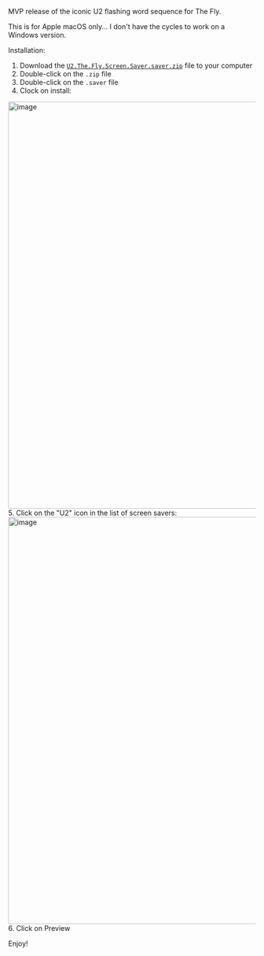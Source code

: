 MVP release of the iconic U2 flashing word sequence for The Fly. 

This is for Apple macOS only... I don't have the cycles to work on a Windows version.

Installation:

1. Download the [`U2.The.Fly.Screen.Saver.saver.zip`](https://github.com/gitizenme/u2-screen-saver/releases/download/1.0.2/U2.The.Fly.Screen.Saver.saver.zip) file to your computer
2. Double-click on the `.zip` file
3. Double-click on the `.saver` file
4. Clock on install:
<img width="827" alt="image" src="https://github.com/gitizenme/u2-screen-saver/assets/643504/a76e997f-bd81-4968-85b4-26caac377597">
5. Click on the "U2" icon in the list of screen savers:
<img width="827" alt="image" src="https://github.com/gitizenme/u2-screen-saver/assets/643504/89dec888-a434-475c-b6fe-a90925ab99ca">
6. Click on Preview

Enjoy!
